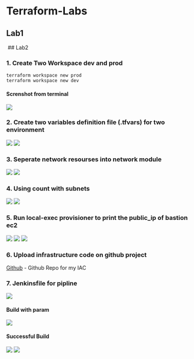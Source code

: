 # Terraform-Labs
## Lab1

<img src="" width="" height="" >
## Lab2

### 1. Create Two Workspace dev and prod 
```
terraform workspace new prod
terraform workspace new dev
```
#### Screnshot from terminal
<img src="https://github.com/Abdelrhmxn/Terraform-Labs/assets/55556764/6cd81ceb-f261-4cf6-9cf5-c2a905e0fda4" width="" height="" >

### 2. Create two variables definition file (.tfvars) for two environment
<img src="https://github.com/Abdelrhmxn/Terraform-Labs/assets/55556764/33a196f6-f3f7-45c1-a318-b4726011c165" width="" height="" >
<img src="https://github.com/Abdelrhmxn/Terraform-Labs/assets/55556764/188d62ae-8170-4ee1-b2bf-83ea7326bf95" width="" height="" >

### 3. Seperate network resourses into network module
<div >
<img src="https://github.com/Abdelrhmxn/Terraform-Labs/assets/55556764/6e720424-4c60-4ceb-8fba-5871421c90da" width="" height="" >
<img src="https://github.com/Abdelrhmxn/Terraform-Labs/assets/55556764/fa695eb7-8b31-4458-acae-34fb095c3348" width="" height="" >
</div>

### 4. Using count with subnets
<img src="https://github.com/Abdelrhmxn/Terraform-Labs/assets/55556764/9acdc2ed-e06f-4d64-8ed6-1ba82288be2c" width="" height="" >
<img src="https://github.com/Abdelrhmxn/Terraform-Labs/assets/55556764/843ae782-ec3e-461d-ad24-eede484a2390" width="" height="" >

### 5. Run local-exec provisioner to print the public_ip of bastion ec2
<img src="https://github.com/Abdelrhmxn/Terraform-Labs/assets/55556764/d6849249-d842-43d7-95c8-f30111a70d00" width="" height="" >
<img src="https://github.com/Abdelrhmxn/Terraform-Labs/assets/55556764/638fcdb1-8d03-46f7-808e-2d0cff1c57b3" width="" height="" >
<img src="https://github.com/Abdelrhmxn/Terraform-Labs/assets/55556764/ef0a2ca9-0259-43ae-8005-81cd96019e86" width="" height="" >

### 6. Upload infrastructure code on github project
[Github](https://github.com/Abdelrhmxn/IAC-Terraform) - Github Repo for my IAC

### 7. Jenkinsfile for pipline
<img src="https://github.com/Abdelrhmxn/Terraform-Labs/assets/55556764/44eb7eb3-1ace-4be6-8992-6022d7822c5a" width="" height="" >

#### Build with param
<img src="https://github.com/Abdelrhmxn/Terraform-Labs/assets/55556764/a2357d9b-7a7f-469e-8187-6f2890df2140" width="" height="" >

#### Successful Build
<img src="https://github.com/Abdelrhmxn/Terraform-Labs/assets/55556764/3d291a97-e9d0-4fb0-b074-7939a7b690e8" width="" height="" >
<img src="https://github.com/Abdelrhmxn/Terraform-Labs/assets/55556764/aa8c7bff-f95d-4f70-b02b-240d445c13c9" width="" height="" >




















